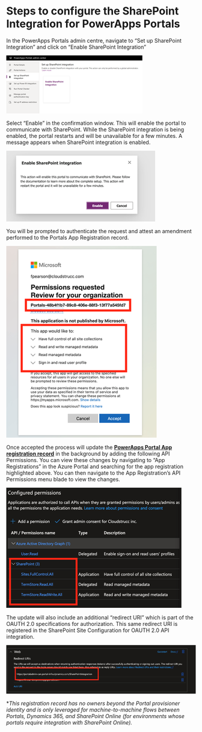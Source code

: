# Steps to configure the SharePoint Integration for PowerApps Portals

In the PowerApps Portals admin centre, navigate to “Set up SharePoint Integration” and click on “Enable SharePoint Integration”

![image info](./../Images/Picture20.png)

Select “Enable” in the confirmation window. This will enable the portal to communicate with SharePoint. While the SharePoint integration is being enabled, the portal restarts and will be unavailable for a few minutes. A message appears when SharePoint integration is enabled.

![image info](./../Images/Picture21.png)

You will be prompted to authenticate the request and attest an amendment performed to the Portals App Registration record. 

![image info](./../Images/Picture22.png)

Once accepted the process will update the **<u>PowerApps Portal App registration record</u>** in the background by adding the following API Permissions. You can view these changes by navigating to “App Registrations” in the Azure Portal and searching for the app registration highlighted above. You can then navigate to the App Registration’s API Permissions menu blade to view the changes.

![image info](./../Images/Picture23.png)

The update will also include an additional “redirect URI” which is part of the OAUTH 2.0 specifications for authorization. This same redirect URI is registered in the SharePoint Site Configuration for OAUTH 2.0 API integration.

![image info](./../Images/Picture24.png)

**This registration record has no owners beyond the Portal provisioner identity and is only leveraged for machine-to-machine flows between Portals, Dynamics 365, and SharePoint Online (for environments whose portals require integration with SharePoint Online).*